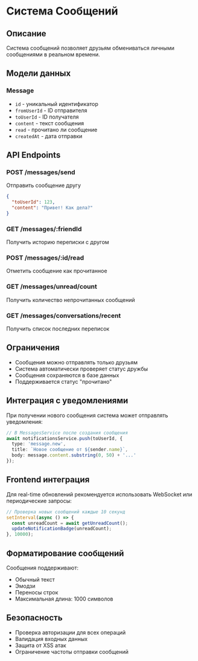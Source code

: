 # Система Сообщений

## Описание
Система сообщений позволяет друзьям обмениваться личными сообщениями в реальном времени.

## Модели данных

### Message
- `id` - уникальный идентификатор
- `fromUserId` - ID отправителя
- `toUserId` - ID получателя
- `content` - текст сообщения
- `read` - прочитано ли сообщение
- `createdAt` - дата отправки

## API Endpoints

### POST /messages/send
Отправить сообщение другу
```json
{
  "toUserId": 123,
  "content": "Привет! Как дела?"
}
```

### GET /messages/:friendId
Получить историю переписки с другом

### POST /messages/:id/read
Отметить сообщение как прочитанное

### GET /messages/unread/count
Получить количество непрочитанных сообщений

### GET /messages/conversations/recent
Получить список последних переписок

## Ограничения

- Сообщения можно отправлять только друзьям
- Система автоматически проверяет статус дружбы
- Сообщения сохраняются в базе данных
- Поддерживается статус "прочитано"

## Интеграция с уведомлениями

При получении нового сообщения система может отправлять уведомления:

```typescript
// В MessagesService после создания сообщения
await notificationsService.push(toUserId, {
  type: 'message.new',
  title: `Новое сообщение от ${sender.name}`,
  body: message.content.substring(0, 50) + '...'
});
```

## Frontend интеграция

Для real-time обновлений рекомендуется использовать WebSocket или периодические запросы:

```javascript
// Проверка новых сообщений каждые 10 секунд
setInterval(async () => {
  const unreadCount = await getUnreadCount();
  updateNotificationBadge(unreadCount);
}, 10000);
```

## Форматирование сообщений

Сообщения поддерживают:
- Обычный текст
- Эмодзи
- Переносы строк
- Максимальная длина: 1000 символов

## Безопасность

- Проверка авторизации для всех операций
- Валидация входных данных
- Защита от XSS атак
- Ограничение частоты отправки сообщений




